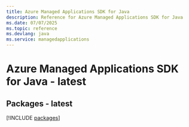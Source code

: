 ```yaml
---
title: Azure Managed Applications SDK for Java
description: Reference for Azure Managed Applications SDK for Java
ms.date: 07/07/2025
ms.topic: reference
ms.devlang: java
ms.service: managedapplications
---
```

# Azure Managed Applications SDK for Java - latest
## Packages - latest
[!INCLUDE [packages](managed-applications-index.md)]